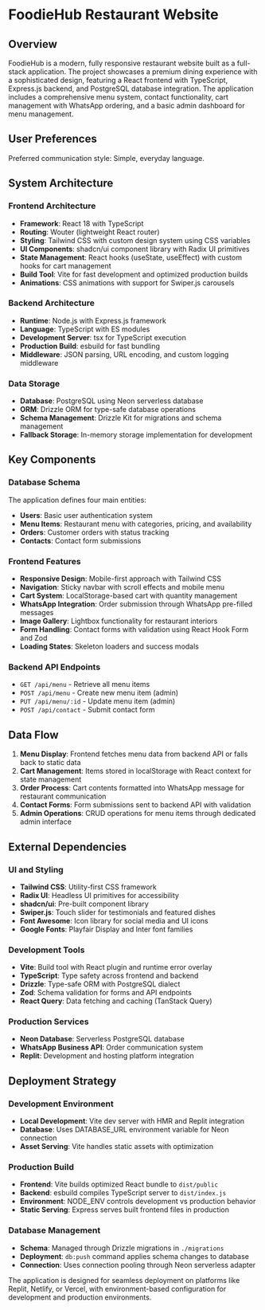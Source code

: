 # FoodieHub Restaurant Website

## Overview

FoodieHub is a modern, fully responsive restaurant website built as a full-stack application. The project showcases a premium dining experience with a sophisticated design, featuring a React frontend with TypeScript, Express.js backend, and PostgreSQL database integration. The application includes a comprehensive menu system, contact functionality, cart management with WhatsApp ordering, and a basic admin dashboard for menu management.

## User Preferences

Preferred communication style: Simple, everyday language.

## System Architecture

### Frontend Architecture
- **Framework**: React 18 with TypeScript
- **Routing**: Wouter (lightweight React router)
- **Styling**: Tailwind CSS with custom design system using CSS variables
- **UI Components**: shadcn/ui component library with Radix UI primitives
- **State Management**: React hooks (useState, useEffect) with custom hooks for cart management
- **Build Tool**: Vite for fast development and optimized production builds
- **Animations**: CSS animations with support for Swiper.js carousels

### Backend Architecture
- **Runtime**: Node.js with Express.js framework
- **Language**: TypeScript with ES modules
- **Development Server**: tsx for TypeScript execution
- **Production Build**: esbuild for fast bundling
- **Middleware**: JSON parsing, URL encoding, and custom logging middleware

### Data Storage
- **Database**: PostgreSQL using Neon serverless database
- **ORM**: Drizzle ORM for type-safe database operations
- **Schema Management**: Drizzle Kit for migrations and schema management
- **Fallback Storage**: In-memory storage implementation for development

## Key Components

### Database Schema
The application defines four main entities:
- **Users**: Basic user authentication system
- **Menu Items**: Restaurant menu with categories, pricing, and availability
- **Orders**: Customer orders with status tracking
- **Contacts**: Contact form submissions

### Frontend Features
- **Responsive Design**: Mobile-first approach with Tailwind CSS
- **Navigation**: Sticky navbar with scroll effects and mobile menu
- **Cart System**: LocalStorage-based cart with quantity management
- **WhatsApp Integration**: Order submission through WhatsApp pre-filled messages
- **Image Gallery**: Lightbox functionality for restaurant interiors
- **Form Handling**: Contact forms with validation using React Hook Form and Zod
- **Loading States**: Skeleton loaders and success modals

### Backend API Endpoints
- `GET /api/menu` - Retrieve all menu items
- `POST /api/menu` - Create new menu item (admin)
- `PUT /api/menu/:id` - Update menu item (admin)
- `POST /api/contact` - Submit contact form

## Data Flow

1. **Menu Display**: Frontend fetches menu data from backend API or falls back to static data
2. **Cart Management**: Items stored in localStorage with React context for state management
3. **Order Process**: Cart contents formatted into WhatsApp message for restaurant communication
4. **Contact Forms**: Form submissions sent to backend API with validation
5. **Admin Operations**: CRUD operations for menu items through dedicated admin interface

## External Dependencies

### UI and Styling
- **Tailwind CSS**: Utility-first CSS framework
- **Radix UI**: Headless UI primitives for accessibility
- **shadcn/ui**: Pre-built component library
- **Swiper.js**: Touch slider for testimonials and featured dishes
- **Font Awesome**: Icon library for social media and UI icons
- **Google Fonts**: Playfair Display and Inter font families

### Development Tools
- **Vite**: Build tool with React plugin and runtime error overlay
- **TypeScript**: Type safety across frontend and backend
- **Drizzle**: Type-safe ORM with PostgreSQL dialect
- **Zod**: Schema validation for forms and API endpoints
- **React Query**: Data fetching and caching (TanStack Query)

### Production Services
- **Neon Database**: Serverless PostgreSQL database
- **WhatsApp Business API**: Order communication system
- **Replit**: Development and hosting platform integration

## Deployment Strategy

### Development Environment
- **Local Development**: Vite dev server with HMR and Replit integration
- **Database**: Uses DATABASE_URL environment variable for Neon connection
- **Asset Serving**: Vite handles static assets with optimization

### Production Build
- **Frontend**: Vite builds optimized React bundle to `dist/public`
- **Backend**: esbuild compiles TypeScript server to `dist/index.js`
- **Environment**: NODE_ENV controls development vs production behavior
- **Static Serving**: Express serves built frontend files in production

### Database Management
- **Schema**: Managed through Drizzle migrations in `./migrations`
- **Deployment**: `db:push` command applies schema changes to database
- **Connection**: Uses connection pooling through Neon serverless adapter

The application is designed for seamless deployment on platforms like Replit, Netlify, or Vercel, with environment-based configuration for development and production environments.